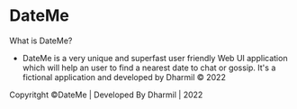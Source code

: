 # DateMe

What is DateMe?
- DateMe is a very unique and superfast user friendly Web UI application which will help an user to find a nearest date to chat or gossip. It's a fictional application and developed by Dharmil © 2022

Copyritght ©DateMe | Developed By Dharmil | 2022
